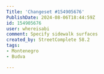 ```yaml
---
Title: 'Changeset #154905676'
PublishDate: 2024-08-06T18:44:59Z
id: 154905676
user: whereisabi
comment: Specify sidewalk surfaces
created_by: StreetComplete 58.2
tags:
- Montenegro
- Budva

---
```

